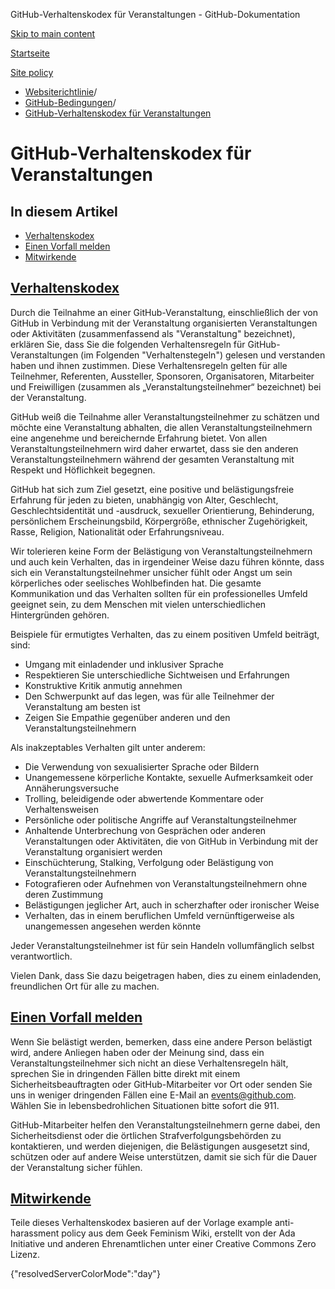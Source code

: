 GitHub-Verhaltenskodex für Veranstaltungen - GitHub-Dokumentation

[Skip to main content](#main-content)

[Startseite](/de)

[Site policy](/de/site-policy)

* [Websiterichtlinie](/de/site-policy)/
* [GitHub-Bedingungen](/de/site-policy/github-terms)/
* [GitHub-Verhaltenskodex für Veranstaltungen](/de/site-policy/github-terms/github-event-code-of-conduct)

GitHub-Verhaltenskodex für Veranstaltungen
==========

In diesem Artikel
----------

* [Verhaltenskodex](#code-of-conduct)
* [Einen Vorfall melden](#reporting-an-incident)
* [Mitwirkende](#credit)

[Verhaltenskodex](#code-of-conduct)
----------

Durch die Teilnahme an einer GitHub-Veranstaltung, einschließlich der von GitHub in Verbindung mit der Veranstaltung organisierten Veranstaltungen oder Aktivitäten (zusammenfassend als "Veranstaltung" bezeichnet), erklären Sie, dass Sie die folgenden Verhaltensregeln für GitHub-Veranstaltungen (im Folgenden "Verhaltenstegeln") gelesen und verstanden haben und ihnen zustimmen. Diese Verhaltensregeln gelten für alle Teilnehmer, Referenten, Aussteller, Sponsoren, Organisatoren, Mitarbeiter und Freiwilligen (zusammen als „Veranstaltungsteilnehmer“ bezeichnet) bei der Veranstaltung.

GitHub weiß die Teilnahme aller Veranstaltungsteilnehmer zu schätzen und möchte eine Veranstaltung abhalten, die allen Veranstaltungsteilnehmern eine angenehme und bereichernde Erfahrung bietet. Von allen Veranstaltungsteilnehmern wird daher erwartet, dass sie den anderen Veranstaltungsteilnehmern während der gesamten Veranstaltung mit Respekt und Höflichkeit begegnen.

GitHub hat sich zum Ziel gesetzt, eine positive und belästigungsfreie Erfahrung für jeden zu bieten, unabhängig von Alter, Geschlecht, Geschlechtsidentität und -ausdruck, sexueller Orientierung, Behinderung, persönlichem Erscheinungsbild, Körpergröße, ethnischer Zugehörigkeit, Rasse, Religion, Nationalität oder Erfahrungsniveau.

Wir tolerieren keine Form der Belästigung von Veranstaltungsteilnehmern und auch kein Verhalten, das in irgendeiner Weise dazu führen könnte, dass sich ein Veranstaltungsteilnehmer unsicher fühlt oder Angst um sein körperliches oder seelisches Wohlbefinden hat. Die gesamte Kommunikation und das Verhalten sollten für ein professionelles Umfeld geeignet sein, zu dem Menschen mit vielen unterschiedlichen Hintergründen gehören.

Beispiele für ermutigtes Verhalten, das zu einem positiven Umfeld beiträgt, sind:

* Umgang mit einladender und inklusiver Sprache
* Respektieren Sie unterschiedliche Sichtweisen und Erfahrungen
* Konstruktive Kritik anmutig annehmen
* Den Schwerpunkt auf das legen, was für alle Teilnehmer der Veranstaltung am besten ist
* Zeigen Sie Empathie gegenüber anderen und den Veranstaltungsteilnehmern

Als inakzeptables Verhalten gilt unter anderem:

* Die Verwendung von sexualisierter Sprache oder Bildern
* Unangemessene körperliche Kontakte, sexuelle Aufmerksamkeit oder Annäherungsversuche
* Trolling, beleidigende oder abwertende Kommentare oder Verhaltensweisen
* Persönliche oder politische Angriffe auf Veranstaltungsteilnehmer
* Anhaltende Unterbrechung von Gesprächen oder anderen Veranstaltungen oder Aktivitäten, die von GitHub in Verbindung mit der Veranstaltung organisiert werden
* Einschüchterung, Stalking, Verfolgung oder Belästigung von Veranstaltungsteilnehmern
* Fotografieren oder Aufnehmen von Veranstaltungsteilnehmern ohne deren Zustimmung
* Belästigungen jeglicher Art, auch in scherzhafter oder ironischer Weise
* Verhalten, das in einem beruflichen Umfeld vernünftigerweise als unangemessen angesehen werden könnte

Jeder Veranstaltungsteilnehmer ist für sein Handeln vollumfänglich selbst verantwortlich.

Vielen Dank, dass Sie dazu beigetragen haben, dies zu einem einladenden, freundlichen Ort für alle zu machen.

[Einen Vorfall melden](#reporting-an-incident)
----------

Wenn Sie belästigt werden, bemerken, dass eine andere Person belästigt wird, andere Anliegen haben oder der Meinung sind, dass ein Veranstaltungsteilnehmer sich nicht an diese Verhaltensregeln hält, sprechen Sie in dringenden Fällen bitte direkt mit einem Sicherheitsbeauftragten oder GitHub-Mitarbeiter vor Ort oder senden Sie uns in weniger dringenden Fällen eine E-Mail an [events@github.com](mailto:events@github.com). Wählen Sie in lebensbedrohlichen Situationen bitte sofort die 911.

GitHub-Mitarbeiter helfen den Veranstaltungsteilnehmern gerne dabei, den Sicherheitsdienst oder die örtlichen Strafverfolgungsbehörden zu kontaktieren, und werden diejenigen, die Belästigungen ausgesetzt sind, schützen oder auf andere Weise unterstützen, damit sie sich für die Dauer der Veranstaltung sicher fühlen.

[Mitwirkende](#credit)
----------

Teile dieses Verhaltenskodex basieren auf der Vorlage example anti-harassment policy aus dem Geek Feminism Wiki, erstellt von der Ada Initiative und anderen Ehrenamtlichen unter einer Creative Commons Zero Lizenz.

{"resolvedServerColorMode":"day"}
